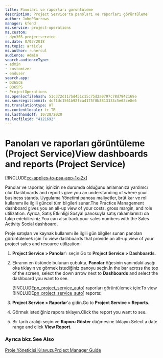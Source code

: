 ```yaml
---
title: Panoları ve raporları görüntüleme
description: Project Service'ta panoları ve raporları görüntüleme
author: JohnPBurrows
manager: kfend
ms.service: project-operations
ms.custom:
- dyn365-projectservice
ms.date: 8/03/2018
ms.topic: article
ms.author: ruhercul
audience: Admin
search.audienceType:
- admin
- customizer
- enduser
search.app:
- D365CE
- D365PS
- ProjectOperations
ms.openlocfilehash: 51c372d117bd451c15c75d2a0797c78d7842168e
ms.sourcegitcommit: 4cf1dc1561b92fca4175f0b3813133c5e63ce8e6
ms.translationtype: HT
ms.contentlocale: tr-TR
ms.lasthandoff: 10/28/2020
ms.locfileid: "4121692"
---
```

# <a name="view-dashboards-and-reports-project-service"></a><span data-ttu-id="c22f9-103">Panoları ve raporları görüntüleme (Project Service)</span><span class="sxs-lookup"><span data-stu-id="c22f9-103">View dashboards and reports (Project Service)</span></span>

[!INCLUDE[cc-applies-to-psa-app-1x-2x](../includes/cc-applies-to-psa-app-1x-2x.md)]

<span data-ttu-id="c22f9-104">Panolar ve raporlar, işinizin ne durumda olduğunu anlamanıza yardımcı olur.</span><span class="sxs-lookup"><span data-stu-id="c22f9-104">Dashboards and reports give you an understanding of where your business stands.</span></span> <span data-ttu-id="c22f9-105">Uygulama Yönetimi panosu maliyetler, brüt kar ve rol kullanımı ile ilgili güncel tüm bilgileri sunar.</span><span class="sxs-lookup"><span data-stu-id="c22f9-105">The Practice Management dashboard gives you an all-up view of your costs, gross margin, and role utilization.</span></span> <span data-ttu-id="c22f9-106">Ayrıca, Satış Etkinliği Sosyal panosuyla satış rakamlarınızı da takip edebilirsiniz.</span><span class="sxs-lookup"><span data-stu-id="c22f9-106">You can also track your sales numbers with the Sales Activity Social dashboard.</span></span>  
  
 <span data-ttu-id="c22f9-107">Proje satışları ve kaynak kullanımı ile ilgili gün bilgiler sunan panoları görüntülemek için:</span><span class="sxs-lookup"><span data-stu-id="c22f9-107">To view dashboards that provide an all-up view of your project sales and resource utilization:</span></span>  
  
1. <span data-ttu-id="c22f9-108">**Project Service > Panolar**'ı seçin.</span><span class="sxs-lookup"><span data-stu-id="c22f9-108">Go to **Project Service > Dashboards**.</span></span>  
  
2. <span data-ttu-id="c22f9-109">Ekranın en üstünde bulunan çubukta, **Panolar** öğesinin yanındaki aşağı oka tıklayın ve görmek istediğiniz panoyu seçin.</span><span class="sxs-lookup"><span data-stu-id="c22f9-109">In the bar across the top of the screen, select the down arrow next to **Dashboards** and select the dashboard you want to see.</span></span>  
  
   <span data-ttu-id="c22f9-110">[!INCLUDE[pn_project_service_auto](../includes/pn-project-service-auto.md)] raporları görüntülemek için:</span><span class="sxs-lookup"><span data-stu-id="c22f9-110">To view [!INCLUDE[pn_project_service_auto](../includes/pn-project-service-auto.md)] reports:</span></span>  
  
3. <span data-ttu-id="c22f9-111">**Project Service > Raporlar**'a gidin.</span><span class="sxs-lookup"><span data-stu-id="c22f9-111">Go to **Project Service > Reports**.</span></span>  
  
4. <span data-ttu-id="c22f9-112">Görmek istediğiniz rapora tıklayın.</span><span class="sxs-lookup"><span data-stu-id="c22f9-112">Click the report you want to see.</span></span>  
  
5. <span data-ttu-id="c22f9-113">Bir tarih aralığı seçin ve **Raporu Göster** düğmesine tıklayın.</span><span class="sxs-lookup"><span data-stu-id="c22f9-113">Select a date range and click **View Report**.</span></span>  
  
### <a name="see-also"></a><span data-ttu-id="c22f9-114">Ayrıca bkz.</span><span class="sxs-lookup"><span data-stu-id="c22f9-114">See Also</span></span>  
 [<span data-ttu-id="c22f9-115">Proje Yöneticisi Kılavuzu</span><span class="sxs-lookup"><span data-stu-id="c22f9-115">Project Manager Guide</span></span>](../psa/project-manager-guide.md)
